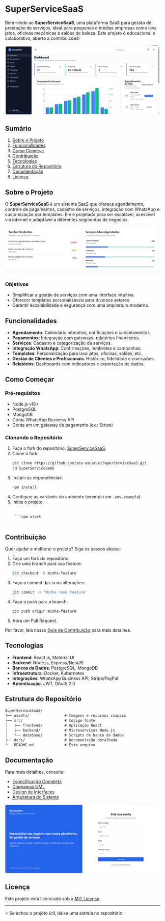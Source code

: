# SuperServiceSaaS

Bem-vindo ao **SuperServiceSaaS**, uma plataforma SaaS para gestão de prestação de serviços, ideal para pequenas e médias empresas como lava jatos, oficinas mecânicas e salões de beleza. Este projeto é educacional e colaborativo, aberto a contribuições!

![Dashboard Preview](./assets/dashbord.png)


## Sumário

1. [Sobre o Projeto](#sobre-o-projeto)
2. [Funcionalidades](#funcionalidades)
3. [Como Começar](#como-começar)
4. [Contribuição](#contribuição)
5. [Tecnologias](#tecnologias)
6. [Estrutura do Repositório](#estrutura-do-repositório)
7. [Documentação](#documentação)
8. [Licença](#licença)

## Sobre o Projeto

O **SuperServiceSaaS** é um sistema SaaS que oferece agendamento, controle de pagamentos, cadastro de serviços, integração com WhatsApp e customização por templates. Ele é projetado para ser escalável, acessível via internet e adaptável a diferentes segmentos de negócios.

![Grafico Dashboard Preview](./assets/tarefas.png)


### Objetivos
- Simplificar a gestão de serviços com uma interface intuitiva.
- Oferecer templates personalizáveis para diversos setores.
- Garantir escalabilidade e segurança com uma arquitetura moderna.

## Funcionalidades

- **Agendamento**: Calendário interativo, notificações e cancelamentos.
- **Pagamentos**: Integração com gateways, relatórios financeiros.
- **Serviços**: Cadastro e categorização de serviços.
- **Integração WhatsApp**: Confirmações, lembretes e campanhas.
- **Templates**: Personalização para lava jatos, oficinas, salões, etc.
- **Gestão de Clientes e Profissionais**: Histórico, fidelidade e comissões.
- **Relatórios**: Dashboards com indicadores e exportação de dados.

## Como Começar

### Pré-requisitos
- Node.js v16+
- PostgreSQL
- MongoDB
- Conta WhatsApp Business API
- Conta em um gateway de pagamento (ex.: Stripe)

### Clonando o Repositório
1. Faça o fork do repositório: [SuperServiceSaaS](https://github.com/Wendersonjose/SuperServiceSaaS).
2. Clone o fork:
   ```bash
   git clone https://github.com/seu-usuario/SuperServiceSaaS.git
   cd SuperServiceSaaS
   ```
3. Instale as dependências:
   ```bash
   npm install
   ```
4. Configure as variáveis de ambiente (exemplo em `.env.example`).
5. Inicie o projeto:
   ```bash

    ```npm start
     

## Contribuição

Quer ajudar a melhorar o projeto? Siga os passos abaixo:

1. Faça um fork do repositório.
2. Crie uma branch para sua feature:
   ```bash
   git checkout -b minha-feature
   ```
3. Faça o commit das suas alterações:
   ```bash
   git commit -m 'Minha nova feature'
   ```
4. Faça o push para a branch:
   ```bash
   git push origin minha-feature
   ```
5. Abra um Pull Request.

Por favor, leia nosso [Guia de Contribuição](CONTRIBUTING.md) para mais detalhes.

## Tecnologias

- **Frontend**: React.js, Material UI
- **Backend**: Node.js, Express/NestJS
- **Bancos de Dados**: PostgreSQL, MongoDB
- **Infraestrutura**: Docker, Kubernetes
- **Integrações**: WhatsApp Business API, Stripe/PayPal
- **Autenticação**: JWT, OAuth 2.0

## Estrutura do Repositório

```
SuperServiceSaaS/
├── assets/                # Imagens e recursos visuais
├── src/                   # Código-fonte
│   ├── frontend/          # Aplicação React
│   ├── backend/           # Microserviços Node.js
│   └── database/          # Scripts de banco de dados
├── docs/                  # Documentação detalhada
└── README.md              # Este arquivo
```

## Documentação

Para mais detalhes, consulte:
- [Especificação Completa](docs/especificacao.md)
- [Diagramas UML](docs/diagramas-uml.md)
- [Design de Interfaces](docs/design-interfaces.md)
- [Arquitetura do Sistema](docs/arquitetura.md)

![Diagrama UML Exemplo](assets/cadastro.png)

## Licença

Este projeto está licenciado sob a [MIT License](LICENSE).

---

⭐ Se achou o projeto útil, deixe uma estrela no repositório!
